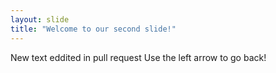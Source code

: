 ```yaml
---
layout: slide
title: "Welcome to our second slide!"
---
```

New text eddited in pull request
Use the left arrow to go back!

